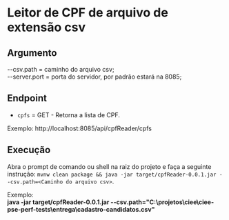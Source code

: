 # Leitor de CPF de arquivo de extensão csv

## Argumento
  --csv.path = caminho do arquivo csv; <br/>
  --server.port = porta do servidor, por padrão estará na 8085;
  
  
## Endpoint
 * `cpfs` =  GET - Retorna a lista de CPF. <br/>
 
 Exemplo: 
    http://localhost:8085/api/cpfReader/cpfs

## Execução
Abra o prompt de comando ou shell na raiz do projeto e faça a seguinte instrução: `mvnw clean package && java -jar target/cpfReader-0.0.1.jar --csv.path=<Caminho do arquivo csv>`. 
<br/>

Exemplo: <br/>
 <b>java -jar target/cpfReader-0.0.1.jar --csv.path="C:\projetos\ciee\ciee-pse-perf-tests\entrega\cadastro-candidatos.csv"</b>

